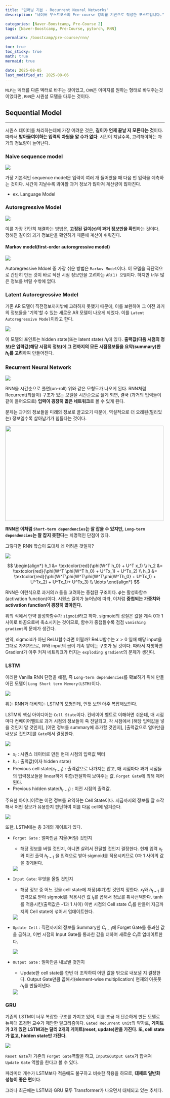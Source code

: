 ```yaml
---
title: "딥러닝 기본 - Recurrent Neural Networks"
description: "네이버 부스트코스의 Pre-course 강의를 기반으로 작성한 포스트입니다."

categories: [Naver-Boostcamp, Pre-Course 2]
tags: [Naver-Boostcamp, Pre-Course, pytorch, RNN]

permalink: /boostcamp/pre-course/rnn/

toc: true
toc_sticky: true
math: true
mermaid: true

date: 2025-08-05
last_modified_at: 2025-08-06
---
```


`MLP`는 벡터를 다른 벡터로 바꾸는 것이었고, `CNN`은 이미지를 원하는 형태로 바꿔주는것이었다면, `RNN`은 시퀀셜 모델을 다루는 것이다.

## Sequential Model
----------

시퀀스 데이터를 처리하는데에 가장 어려운 것은, **길이가 언제 끝날 지 모른다는 것**이다. 따라서 **받아들여야하는 입력의 차원을 알 수가 없다**. 시간이 지날수록, 고려해야하는 과거의 정보량이 늘어난다.

### Naive sequence model

<img src="https://velog.velcdn.com/images%2Fhanlyang0522%2Fpost%2F51f2f295-967b-4b00-af41-631bc464269d%2Fimage.png">

가장 기본적인 sequence model은 입력이 여러 개 들어왔을 때 다음 번 입력을 예측하는 것이다. 시간이 지날수록 봐야할 과거 정보가 많아져 계산량이 많아진다.
- ex. Language Model


### Autoregressive Model

<img src="https://velog.velcdn.com/images%2Fhanlyang0522%2Fpost%2F32ea3a44-e6db-4222-bdc7-48c50efe5d51%2Fimage.png">

이를 가장 간단히 해결하는 방법은, **고정된 길이($\tau$)의 과거 정보만을 확인**하는 것이다. 정해진 길이의 과거 정보만을 확인하기 때문에 계산이 쉬워진다.

#### Markov model(first-order autoregressive model)

<img src="https://velog.velcdn.com/images%2Fhanlyang0522%2Fpost%2Fba28002b-7a14-481e-a439-eb65853a7715%2Fimage.png">

Autoregressive Mdoel 중 가장 쉬운 방법은 `Markov Model`이다. 이 모델을 극단적으로 간단히 만든 것이 바로 직전 시점 정보만을 고려하는 `AR(1) 모델`이다. 하지만 너무 많은 정보를 버릴 수밖에 없다.

### Latent Autoregressive Model

기존 AR 모델이 직전정보까지밖에 고려하지 못했기 때문에, 이를 보완하여 그 이전 과거의 정보들을 '기억'할 수 있는 새로운 AR 모델이 나오게 되었다. 이를 `Latent Autoregressive Model`이라고 한다.

<img src="../assets/img/post/naver-boostcamp/Latent_autoregressive_model.png">

이 모델의 포인트는 hidden state(또는 latent state) $h_t$에 있다. **출력값(다음 시점의 정보)은 입력값(해당 시점의 정보)에 그 전까지의 모든 시점정보들을 요약(summary)한 $h_t$를 고려**하여 만들어진다.

### Recurrent Neural Network

<img src="https://blogik.netlify.app/static/34a870b0e60d513e7153b3f27fa66786/2bef9/rnn-unrolled.png">

RNN을 시간순으로 풀면(un-roll) 위와 같은 모형도가 나오게 된다. RNN처럼 Recurrent(되풀이) 구조가 있는 모델을 시간순으로 풀게 되면, 결국 (과거의 입력들이 같이 들어오므로) **입력이 굉장히 많은 네트워크**로 볼 수 있게 된다.

문제는 과거의 정보들을 미래의 정보로 끌고오기 때문에, 역설적으로 더 오래된(멀리있는) 정보일수록 살아남기가 힘들다는 것이다. 

<img src="https://colah.github.io/posts/2015-08-Understanding-LSTMs/img/RNN-longtermdependencies.png" width="500" height="300">

 **RNN은 이처럼 `Short-term dependencies`는 잘 잡을 수 있지만, `Long-term dependencies`는 잘 잡지 못한다**는 치명적인 단점이 있다.

그렇다면 RNN 학습이 도대체 왜 어려운 것일까?

<img src="../assets/img/post/naver-boostcamp/recurrent_neural_network.png">

$$
\begin{align*}
h_1 &= \textcolor{red}{\phi(W^T h_0} + U^T x_1) \\
h_2 &= \textcolor{red}{\phi(W^T \phi(W^T h_0} + U^Tx_1) + U^Tx_2) \\
h_3 &= \textcolor{red}{\phi(W^T\phi(W^T\phi(W^T\phi(W^Th_0} + U^Tx_1) + U^Tx_2) + U^Tx_1)+ U^Tx_3) \\
\ldots
\end{align*}
$$

RNN은 이런식으로 과거의 $h$ 들을 고려하는 중첩된 구조이다. $\phi$는 활성화함수(activation function)이다. 시퀀스 길이가 늘어남에 따라, 이처럼 **중첩되는 가중치와 activation function이 굉장히 많아진다.**

위의 식에서 만약 활성화함수가 `sigmoid`라고 하자. sigmoid의 성질은 값을 계속 0과 1사이로 바꿈으로써 축소시키는 것이므로, 함수가 중첩될수록 점점 `vanishing gradient`의 문제가 생긴다.

만약, sigmoid가 아닌 ReLU함수라면 어떨까? ReLU함수는 $x>0$ 일때 해당 input을 그대로 가져가므로, $W$와 input의 곱이 계속 쌓이는 구조가 될 것이다. 따라서 자칫하면 Gradient가 아주 커져 네트워크가 터지는 `exploding gradient`의 문제가 생긴다.

### LSTM

이러한 Vanilla RNN 단점을 해결, 즉 `Long-term dependencies`를 확보하기 위해 만들어진 모델이 `Long Short term Memory(LSTM)`이다.

<img src="../assets/img/post/naver-boostcamp/lstm.png">

위는 RNN과 대비되는 LSTM의 모형인데, 언뜻 보면 아주 복잡해보인다.

LSTM의 핵심 아이디어는 `Cell State`이다. 컨베이어 벨트로 이해하면 쉬운데, 매 시점마다 컨베이어벨트로 과거 시점의 정보들이 죽 전달되고, 각 시점에서 [해당 입력값을 넣을 것인지 말 것인지], [어떤 정보를 summary에 추가할 것인지], [출력값으로 얼마만큼 내보낼 것인지]를 `Gate`에서 결정한다.

<img src="https://wikidocs.net/images/page/152773/2.JPG">


- $x_t$ : 시퀀스 데이터로 만든 현재 시점의 입력값 벡터
- $h_t$ : 출력값(이자 hidden state)
- Previous cell state($c_{t-1}$) : 출력값으로 나가지는 않고, 매 시점마다 과거 시점들의 입력정보들을 linear하게 취합/전달하여 보여주는 값. `Forget Gate`에 의해 제어된다.
- Previous hidden state($h_{t-1}$) : 이전 시점의 출력값.

주요한 아이디어로는 이전 정보를 요약하는 Cell State이다. 지금까지의 정보를 잘 조작해서 어떤 정보가 유용한지 판단하여 이를 다음 cell에 넘겨준다.

<img src="https://colah.github.io/posts/2015-08-Understanding-LSTMs/img/LSTM3-C-line.png">

또한, LSTM에는 총 3개의 게이트가 있다. 

- `Forget Gate` : 얼마만큼 지울(버릴) 것인지
    - 해당 정보를 버릴 것인지, 아니면 살려서 전달할 것인지 결정한다. 현재 입력 $x_t$ 와 이전 출력 $h_{t−1}$ ​을 입력으로 받아 sigmoid를 적용시키므로 0과 1 사이의 값을 갖게된다.

    <img src="https://colah.github.io/posts/2015-08-Understanding-LSTMs/img/LSTM3-focus-f.png">

- `Input Gate`: 무엇을 올릴 것인지
    - 해당 정보 중 어느 것을 cell state에 저장(추가)할 것인지 정한다. $x_t$와 $h_{t-1}$ 를 입력으로 받아 sigmoid를 적용시킨 값 $i_t$를 곱해서 정보를 취사선택한다. tanh를 적용시킨(출력값은 -1과 1 사이) 이번 시점의 Cell state $\tilde{C}_t$를 만들어 지금까지의 Cell state에 섞어서 업데이트한다.

    <img src="https://colah.github.io/posts/2015-08-Understanding-LSTMs/img/LSTM3-focus-i.png">

- `Update Cell` : 직전까지의 정보를 Summary한 $C_{t-1}$에 Forget Gate를 통과한 값을 곱하고, 이번 시점의 Input Gate를 통과한 값을 더하여 새로운 $C_t$로 업데이트한다.

    <img src="https://colah.github.io/posts/2015-08-Understanding-LSTMs/img/LSTM3-focus-C.png">

- `Output Gate` : 얼마만큼 내보낼 것인지
    - Update한 cell state를 한번 더 조작하여 어떤 값을 밖으로 내보낼 지 결정한다. Output Gate만큼 곱해서(element-wise multiplication) 현재의 아웃풋 $h_t$를 만들어낸다.

    <img src="https://colah.github.io/posts/2015-08-Understanding-LSTMs/img/LSTM3-focus-o.png">

### GRU

기존의 LSTM이 너무 복잡한 구조를 가지고 있어, 이를 조금 더 단순하게 만든 모델로 뉴욕대 조경현 교수가 제안한 알고리즘이다. `Gated Recurrent Unit`의 약자로, **게이트가 3개 있던 LSTM과는 달리 2개의 게이트(reset, update)만을 가진다. 또, cell state가 없고, hidden state만 가진다.**

<img src="https://blogik.netlify.app/static/f2716bc289734d8b545926b38a224692/2bef9/gru.png">

`Reset Gate`가 기존의 `Forget Gate`역할을 하고, `Input&Output Gate`가 합쳐져 `Update Gate` 역할을 한다고 볼 수 있다.

파라미터 개수가 LSTM보다 적음에도 불구하고 비슷한 작용을 하므로, **대체로 일반화 성능이 좋은 편**이다.

그러나 최근에는 LSTM과 GRU 모두 Transformer가 나오면서 대체되고 있는 추세다.